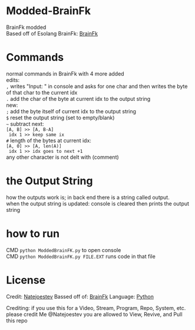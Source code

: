 
# Modded-BrainFk
BrainFk modded  
Based off of Esolang BrainFk: [BrainFk](https://esolangs.org/wiki/Brainfuck)  

# Commands
normal commands in BrainFk with 4 more added  
edits:  
`,` writes "Input: " in console and asks for one char and then writes the byte of that char to the current idx  
`.` add the char of the byte at current idx to the output string  
new:  
`;` add the byte itself of current idx to the output string  
`$` reset the output string (set to empty/blank)  
`~` subtract next:  
`[A, B] >> [A, B-A]`  
` idx 1 >> keep same ix`  
`#` length of the bytes at current idx:  
`[A, 0] >> [A, len(A)]`  
` idx 1 >> idx goes to next +1`  
 any other character is not delt with (comment)  
 
 # the Output String  
 how the outputs work is; in back end there is a string called output.  
 when the output string is updated: console is cleared then prints the output string  
 
 # how to run
 CMD `python ModdedBrainFK.py` to open console  
 CMD `python ModdedBrainFK.py FILE.EXT` runs code in that file

# License
Credit: [Natejoestev](https://github.com/Natejoestev)
Bassed off of: [BrainFk](https://esolangs.org/wiki/Brainfuck)
Language: [Python](https://www.python.org/)

Crediting:
 if you use this for a Video, Stream, Program, Repo, System, etc. please credit Me @Natejoestev
 you are allowed to View, Revive, and Pull this repo
 
